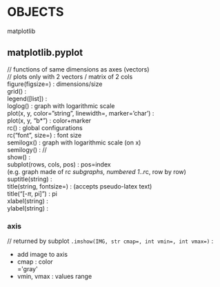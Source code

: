 # OBJECTS  
  

  
matplotlib  
  
## matplotlib.pyplot  
// functions of same dimensions as axes (vectors)  
// plots only with 2 vectors / matrix of 2 cols  
figure(figsize=) : dimensions/size  
grid() :  
legend([list]) :  
loglog() : graph with logarithmic scale  
plot(x, y, color=”string”, linewidth=<int>, marker=’char’) :  
	plot(x, y, “b*”) : color+marker  
rc() : global configurations  
	rc(“font”, size=<int>) : font size  
semilogx() : graph with logarithmic scale (on x)  
semilogy() : //  
show() :  
subplot(rows, cols, pos) : pos=index  
(e.g. graph made of r*c subgraphs, numbered 1..r*c, row by row)  
suptitle(string) :  
title(string, fontsize=<int>) : (accepts pseudo-latex text)  
	title(“[-$\pi$, pi]”) : pi  
xlabel(string) :  
ylabel(string) :  
  
### axis
// returned by subplot
`.imshow(IMG, str cmap=, int vmin=, int vmax=)` :  
*	add image to axis  
*	cmap : color  
	='gray'
*	vmin, vmax : values range